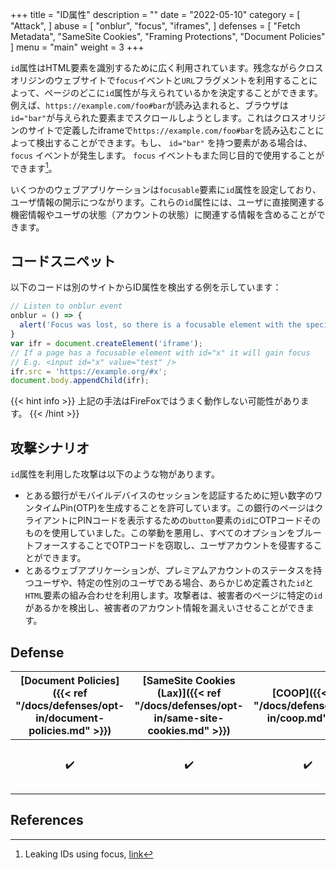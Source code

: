 +++
title = "ID属性"
description = ""
date = "2022-05-10"
category = [
    "Attack",
]
abuse = [
    "onblur",
    "focus",
    "iframes",
]
defenses = [
    "Fetch Metadata",
    "SameSite Cookies",
    "Framing Protections",
    "Document Policies"
]
menu = "main"
weight = 3
+++

`id`属性はHTML要素を識別するために広く利用されています。残念ながらクロスオリジンのウェブサイトで`focus`イベントと`URL`フラグメントを利用することによって、ページのどこに`id`属性が与えられているかを決定することができます。例えば、`https://example.com/foo#bar`が読み込まれると、ブラウザは`id="bar"`が与えられた要素までスクロールしようとします。これはクロスオリジンのサイトで定義したiframeで`https://example.com/foo#bar`を読み込むことによって検出することができます。もし、 `id="bar"` を持つ要素がある場合は、 `focus` イベントが発生します。 `focus` イベントもまた同じ目的で使用することができます[^1]。

いくつかのウェブアプリケーションは`focusable`要素に`id`属性を設定しており、ユーザ情報の開示につながります。これらの`id`属性には、ユーザに直接関連する機密情報やユーザの状態（アカウントの状態）に関連する情報を含めることができます。

## コードスニペット

以下のコードは別のサイトからID属性を検出する例を示しています：
```javascript
// Listen to onblur event
onblur = () => {
  alert('Focus was lost, so there is a focusable element with the specified ID');
}
var ifr = document.createElement('iframe');
// If a page has a focusable element with id="x" it will gain focus
// E.g. <input id="x" value="test" />
ifr.src = 'https://example.org/#x';
document.body.appendChild(ifr);
```

{{< hint info >}}
上記の手法はFireFoxではうまく動作しない可能性があります。
{{< /hint >}}

## 攻撃シナリオ

`id`属性を利用した攻撃は以下のような物があります。
- とある銀行がモバイルデバイスのセッションを認証するために短い数字のワンタイムPin(OTP)を生成することを許可しています。この銀行のページはクライアントにPINコードを表示するための`button`要素の`id`にOTPコードそのものを使用していました。この挙動を悪用し、すべてのオプションをブルートフォースすることでOTPコードを窃取し、ユーザアカウントを侵害することができます。
- とあるウェブアプリケーションが、プレミアムアカウントのステータスを持つユーザや、特定の性別のユーザである場合、あらかじめ定義された`id`と`HTML`要素の組み合わせを利用します。攻撃者は、被害者のページに特定の`id`があるかを検出し、被害者のアカウント情報を漏えいさせることができます。

## Defense

| [Document Policies]({{< ref "/docs/defenses/opt-in/document-policies.md" >}}) | [SameSite Cookies (Lax)]({{< ref "/docs/defenses/opt-in/same-site-cookies.md" >}}) | [COOP]({{< ref "/docs/defenses/opt-in/coop.md" >}}) | [Framing Protections]({{< ref "/docs/defenses/opt-in/xfo.md" >}}) |                                          [Isolation Policies]({{< ref "/docs/defenses/isolation-policies" >}})                                          |
| :--------------------------------------------------------------------------------: | :--------------------------------------------------------------------------------: | :-------------------------------------------------: | :---------------------------------------------------------------: | :-----------------------------------------------------------------------------------------------------------------------------------------------------: |
|                                         ✔️                                          |                                         ✔️                                          |                          ✔️                          |                                 ❌                                 | [FIP]({{< ref "/docs/defenses/isolation-policies/framing-isolation" >}}) |


## References

[^1]: Leaking IDs using focus, [link](https://portswigger.net/research/xs-leak-leaking-ids-using-focus)
